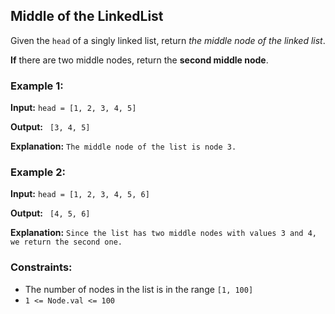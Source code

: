 <h2>Middle of the LinkedList</h2>


<p>Given the <code>head</code> of a singly linked list, return <i>the middle node of the linked list</i>.</p>

<p><b>If</b> there are two middle nodes, return the <b>second middle node</b>.</p>


<h3>Example 1:</h3>
<p><b>Input:</b> <code>head = [1, 2, 3, 4, 5]</code></p>
<p><b>Output:</b> <code> [3, 4, 5]</code></p>
<p><b>Explanation:</b> <code>The middle node of the list is node 3.</code></p>


<h3>Example 2:</h3>
<p><b>Input:</b> <code>head = [1, 2, 3, 4, 5, 6]</code></p>
<p><b>Output:</b> <code> [4, 5, 6]</code></p>
<p><b>Explanation:</b> <code>Since the list has two middle nodes with values 3 and 4, we return the second one.</code></p>


<h3>Constraints:</h3>
<ul>
    <li>The number of nodes in the list is in the range <code>[1, 100]</code></li>
    <li><code>1 <= Node.val <= 100</code></li>
</ul>